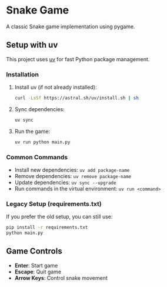 # Snake Game

A classic Snake game implementation using pygame.

## Setup with uv

This project uses [uv](https://docs.astral.sh/uv/) for fast Python package management.

### Installation

1. Install uv (if not already installed):
   ```bash
   curl -LsSf https://astral.sh/uv/install.sh | sh
   ```

2. Sync dependencies:
   ```bash
   uv sync
   ```

3. Run the game:
   ```bash
   uv run python main.py
   ```

### Common Commands

- Install new dependencies: `uv add package-name`
- Remove dependencies: `uv remove package-name`
- Update dependencies: `uv sync --upgrade`
- Run commands in the virtual environment: `uv run <command>`

### Legacy Setup (requirements.txt)

If you prefer the old setup, you can still use:
```bash
pip install -r requirements.txt
python main.py
```

## Game Controls

- **Enter**: Start game
- **Escape**: Quit game
- **Arrow Keys**: Control snake movement



